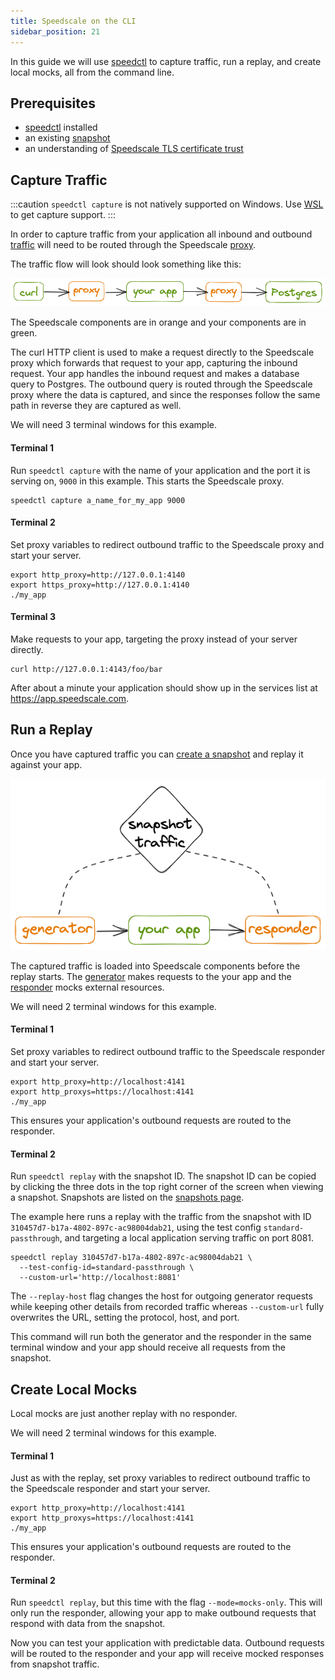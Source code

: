 ```yaml
---
title: Speedscale on the CLI
sidebar_position: 21
---
```


In this guide we will use [speedctl](../setup/install/cli.md) to capture
traffic, run a replay, and create local mocks, all from the command line.

## Prerequisites

- [speedctl](/reference/glossary.md#speedctl) installed
- an existing [snapshot](/reference/glossary.md#snapshot)
- an understanding of [Speedscale TLS certificate trust](../setup/sidecar/tls.md#trusting-tls-certificates)

## Capture Traffic

:::caution
`speedctl capture` is not natively supported on Windows.  Use
[WSL](https://learn.microsoft.com/en-us/windows/wsl/) to get capture support.
:::

In order to capture traffic from your application all inbound and outbound
[traffic](../reference/glossary.md#traffic) will need to be routed through the
Speedscale [proxy](../reference/glossary.md#proxy).

The traffic flow will look should look something like this:

![traffic-flow](./cli/capture-flow.png)

The Speedscale components are in orange and your components are in green.

The curl HTTP client is used to make a request directly to the Speedscale proxy
which forwards that request to your app, capturing the inbound request.  Your
app handles the inbound request and makes a database query to Postgres.
The outbound query is routed through the Speedscale proxy where the data is
captured, and since the responses follow the same path in reverse they are
captured as well.

We will need 3 terminal windows for this example.

#### Terminal 1

Run `speedctl capture` with the name of your application and the port it is
serving on, `9000` in this example.  This starts the Speedscale proxy.

```
speedctl capture a_name_for_my_app 9000
```

#### Terminal 2

Set proxy variables to redirect outbound traffic to the Speedscale proxy and
start your server.

```
export http_proxy=http://127.0.0.1:4140
export https_proxy=http://127.0.0.1:4140
./my_app
```

#### Terminal 3

Make requests to your app, targeting the proxy instead of your server directly.

```
curl http://127.0.0.1:4143/foo/bar
```

After about a minute your application should show up in the services list at
https://app.speedscale.com.

## Run a Replay

Once you have captured traffic you can
[create a snapshot](./creating-a-snapshot.md) and replay it against your app.

![replay-flow](./cli/replay-flow.png)

The captured traffic is loaded into Speedscale components before the replay
starts.  The [generator](../reference/glossary.md#generator) makes requests to
the your app and the [responder](../reference/glossary.md#responder) mocks
external resources.

We will need 2 terminal windows for this example.

#### Terminal 1

Set proxy variables to redirect outbound traffic to the Speedscale responder and
start your server.

```
export http_proxy=http://localhost:4141
export http_proxys=https://localhost:4141
./my_app
```

This ensures your application's outbound requests are routed to the responder.

#### Terminal 2

Run `speedctl replay` with the snapshot ID.  The snapshot ID can be copied by
clicking the three dots in the top right corner of the screen when viewing a
snapshot.  Snapshots are listed on the
[snapshots page](https://app.speedscale.com/snapshots).

The example here runs a replay with the traffic from the snapshot with ID
`310457d7-b17a-4802-897c-ac98004dab21`, using the test config
`standard-passthrough`, and targeting a local application serving traffic on
port 8081.

```
speedctl replay 310457d7-b17a-4802-897c-ac98004dab21 \
  --test-config-id=standard-passthrough \
  --custom-url='http://localhost:8081'
```

The `--replay-host` flag changes the host for outgoing generator requests while
keeping other details from recorded traffic whereas `--custom-url` fully
overwrites the URL, setting the protocol, host, and port.

This command will run both the generator and the responder in the same terminal
window and your app should receive all requests from the snapshot.

## Create Local Mocks

Local mocks are just another replay with no responder.

We will need 2 terminal windows for this example.

#### Terminal 1

Just as with the replay, set proxy variables to redirect outbound traffic to
the Speedscale responder and start your server.

```
export http_proxy=http://localhost:4141
export http_proxys=https://localhost:4141
./my_app
```

This ensures your application's outbound requests are routed to the responder.

#### Terminal 2

Run `speedctl replay`, but this time with the flag `--mode=mocks-only`.  This
will only run the responder, allowing your app to make outbound requests that
respond with data from the snapshot.

Now you can test your application with predictable data.  Outbound requests
will be routed to the responder and your app will receive mocked responses from
snapshot traffic.

